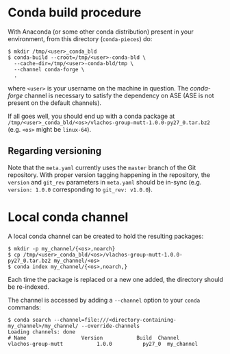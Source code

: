 # Conda build procedure

With Anaconda (or some other conda distribution) present in your environment, from this directory (`conda-pieces`) do:

```
$ mkdir /tmp/<user>_conda_bld
$ conda-build --croot=/tmp/<user>-conda-bld \
  --cache-dir=/tmp/<user>-conda-bld/tmp \
  --channel conda-forge \
  .
```

where `<user>` is your username on the machine in question.  The *conda-forge* channel is necessary to satisfy the dependency on ASE (ASE is not present on the default channels).

If all goes well, you should end up with a conda package at `/tmp/<user>_conda_bld/<os>/vlachos-group-mutt-1.0.0-py27_0.tar.bz2` (e.g. `<os>` might be `linux-64`).

## Regarding versioning

Note that the `meta.yaml` currently uses the `master` branch of the Git repository.  With proper version tagging happening in the repository, the `version` and `git_rev` parameters in `meta.yaml` should be in-sync (e.g. `version: 1.0.0` corresponding to `git_rev: v1.0.0`).


# Local conda channel

A local conda channel can be created to hold the resulting packages:

```
$ mkdir -p my_channel/{<os>,noarch}
$ cp /tmp/<user>_conda_bld/<os>/vlachos-group-mutt-1.0.0-py27_0.tar.bz2 my_channel/<os>
$ conda index my_channel/{<os>,noarch,}
```

Each time the package is replaced or a new one added, the directory should be re-indexed.

The channel is accessed by adding a `--channel` option to your `conda` commands:

```
$ conda search --channel=file:///<directory-containing-my_channel>/my_channel/ --override-channels
Loading channels: done
# Name                  Version           Build  Channel             
vlachos-group-mutt           1.0.0          py27_0  my_channel 
```

